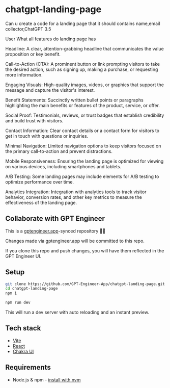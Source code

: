 # chatgpt-landing-page

Can u create a code for a landing page that it should contains name,email collector,ChatGPT 3.5

User
What all features do landing page has




Headline: A clear, attention-grabbing headline that communicates the value proposition or key benefit.

Call-to-Action (CTA): A prominent button or link prompting visitors to take the desired action, such as signing up, making a purchase, or requesting more information.

Engaging Visuals: High-quality images, videos, or graphics that support the message and capture the visitor's interest.

Benefit Statements: Succinctly written bullet points or paragraphs highlighting the main benefits or features of the product, service, or offer.

Social Proof: Testimonials, reviews, or trust badges that establish credibility and build trust with visitors.

Contact Information: Clear contact details or a contact form for visitors to get in touch with questions or inquiries.

Minimal Navigation: Limited navigation options to keep visitors focused on the primary call-to-action and prevent distractions.

Mobile Responsiveness: Ensuring the landing page is optimized for viewing on various devices, including smartphones and tablets.

A/B Testing: Some landing pages may include elements for A/B testing to optimize performance over time.

Analytics Integration: Integration with analytics tools to track visitor behavior, conversion rates, and other key metrics to measure the effectiveness of the landing page.

## Collaborate with GPT Engineer

This is a [gptengineer.app](https://gptengineer.app)-synced repository 🌟🤖

Changes made via gptengineer.app will be committed to this repo.

If you clone this repo and push changes, you will have them reflected in the GPT Engineer UI.

## Setup

```sh
git clone https://github.com/GPT-Engineer-App/chatgpt-landing-page.git
cd chatgpt-landing-page
npm i
```

```sh
npm run dev
```

This will run a dev server with auto reloading and an instant preview.

## Tech stack

- [Vite](https://vitejs.dev/)
- [React](https://react.dev/)
- [Chakra UI](https://chakra-ui.com/)

## Requirements

- Node.js & npm - [install with nvm](https://github.com/nvm-sh/nvm#installing-and-updating)
